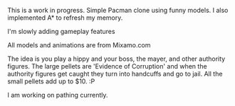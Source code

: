 This is a work in progress.  Simple Pacman clone using funny models.  I also implemented A* to refresh my memory.

I'm slowly adding gameplay features

All models and animations are from Mixamo.com

The idea is you play a hippy and your boss, the mayer, and other authority figures.  The large pellets are 'Evidence of Corruption' and when the authority figures get caught they turn into handcuffs and go to jail.  All the small pellets add up to $10.  :P

I am working on pathing currently.
